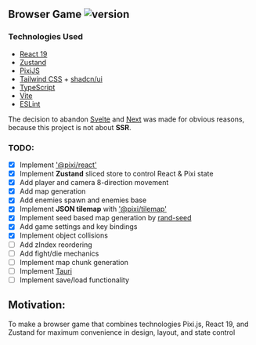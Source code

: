 ## Browser Game ![version](https://img.shields.io/badge/version-0.8.2-brightgreen`)

### Technologies Used

- [React 19](https://reactjs.org)
- [Zustand](https://zustand.docs.pmnd.rs/)
- [PixiJS](https://pixijs.com)
- [Tailwind CSS](https://tailwindcss.com) + [shadcn/ui](https://ui.shadcn.com)
- [TypeScript](https://www.typescriptlang.org)
- [Vite](https://vitejs.dev)
- [ESLint](https://eslint.org)

The decision to abandon [Svelte](https://svelte.dev) and [Next](https://nextjs.org) was made for obvious reasons, because this project is not about **SSR**.

### TODO:

- [x] Implement ['@pixi/react'](https://www.npmjs.com/package/@pixi/react)
- [x] Implement **Zustand** sliced store to control React & Pixi state
- [x] Add player and camera 8-direction movement
- [x] Add map generation
- [x] Add enemies spawn and enemies base
- [x] Implement **JSON tilemap** with ['@pixi/tilemap'](https://www.npmjs.com/package/@pixi/tilemap)
- [x] Implement seed based map generation by [rand-seed](https://www.npmjs.com/package/rand-seed)
- [x] Add game settings and key bindings
- [x] Implement object collisions
- [ ] Add zIndex reordering
- [ ] Add fight/die mechanics
- [ ] Implement map chunk generation
- [ ] Implement [Tauri](https://tauri.app)
- [ ] Implement save/load functionality

## Motivation:

To make a browser game that combines technologies Pixi.js, React 19, and Zustand for maximum convenience in design, layout, and state control
